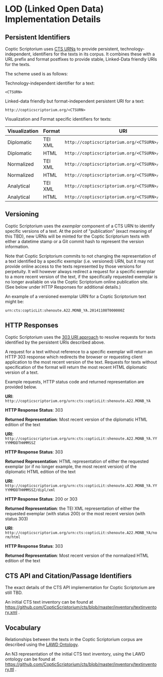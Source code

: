 LOD (Linked Open Data) Implementation Details
===

## Persistent Identifiers

Coptic Scriptorium uses [CTS URNs](http://www.homermultitext.org/hmt-docs/specifications/ctsurn/) to provide persistent, technology-independent, identifiers for the texts in its corpus. It combines these with a URL prefix and format postfixes to provide stable, Linked-Data friendly URIs for the texts.

The scheme used is as follows:

Technology-independent identifier for a text: 

`<CTSURN>`

Linked-data friendly but format-independent persistent URI for a text:

`http://copticscriptorium.org/<CTSURN>`

Visualization and Format specific identifiers for texts:

__Visualization__ | __Format__ | __URI__
--- | --- | ---
Diplomatic | TEI XML | `http://copticscriptorium.org/<CTSURN>/dipl/xml`
Diplomatic | HTML | `http://copticscriptorium.org/<CTSURN>/dipl/html`
Normalized | TEI XML | `http://copticscriptorium.org/<CTSURN>/norm/xml`
Normalized | HTML | `http://copticscriptorium.org/<CTSURN>/norm/html`
Analytical | TEI XML | `http://copticscriptorium.org/<CTSURN>/ana/xml`
Analytical | HTML | `http://copticscriptorium.org/<CTSURN>/ana/html`

## Versioning

Coptic Scriptorium uses the *exemplar* component of a CTS URN to identify specific versions of a text.  At the point of "publication" (exact meaning of this TBD), new URNs will be minted for the Coptic Scriptorium texts with either a datetime stamp or a Git commit hash to represent the version information.

Note that Coptic Scriptorium commits to not changing the representation of a text identified by a specific exemplar (i.e. versioned) URN, but it may not provide online access to the texts represented by those versions for perpetuity. It will however always redirect a request for a specific exemplar to a more recent version of the text, if the specifically requested exemplar is no longer available on via the Coptic Scriptorium online publication site. (See below under HTTP Responses for additional details.)

An example of a versioned exemplar URN for a Coptic Scriptorium text might be:

`urn:cts:copticLit:shenoute.A22.MONB_YA.20141108T000000Z`

## HTTP Responses

Coptic Scriptorium uses the [303 URI approach](http://linkeddatabook.com/editions/1.0/#htoc12) to resolve requests for texts identified by the persistent URIs described above.

A request for a text without reference to a specific exemplar will return an HTTP 303 response which redirects the browser or requesting client application to the most recent version of the text.  Requests for texts without specification of the format will return the most recent HTML diplomatic version of a text.

Example requests, HTTP status code and returned representation are provided below.

__URI__: `http://copticscriptorium.org/urn:cts:copticLit:shenoute.A22.MONB_YA`

__HTTP Response Status__: 303 

__Returned Representation__: Most recent version of the diplomatic HTML edition of the text


__URI__: `http://copticscriptorium.org/urn:cts:copticLit:shenoute.A22.MONB_YA.YYYYMMDDTHHMMSSZ`

__HTTP Response Status__: 303

__Returned Representation__: HTML representation of either the requested exemplar (or if no longer example, the most recent version) of the diplomatic HTML edition of the text


__URI__: `http://copticscriptorium.org/urn:cts:copticLit:shenoute.A22.MONB_YA.YYYYMMDDTHHMMSSZ/dipl/xml`

__HTTP Response Status__: 200 or 303

__Returned Representation__: the TEI XML representation of either the requested exemplar (with status 200) or the most recent version (with status 303)


__URI__: `http://copticscriptorium.org/urn:cts:copticLit:shenoute.A22.MONB_YA/norm/html`

__HTTP Response Status__: 303

__Returned Representation__: Most recent version of the normalized HTML edition of the text


## CTS API and Citation/Passage Identifiers

The exact details of the CTS API implementation for Coptic Scriptorium are still TBD.  

An initial CTS text inventory can be found at https://github.com/CopticScriptorium/cts/blob/master/inventory/textinventory.xml .

## Vocabulary

Relationships between the texts in the Coptic Scriptorium corpus are described using the [LAWD Ontology](https://github.com/lawdi/LAWD).

An N3 representation of the initial CTS text inventory, using the LAWD ontology can be found at https://github.com/CopticScriptorium/cts/blob/master/inventory/textinventory.ttl .



